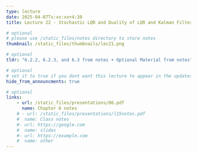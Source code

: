 ```yaml
---
type: lecture
date: 2025-04-07Tx:xx:xx+4:30
title: Lecture 22 - Stochastic LQR and Duality of LQR and Kalman Filters

# optional
# please use /static_files/notes directory to store notes
thumbnail: /static_files/thumbnails/lec21.png

# optional
tldr: "6.2.2, 6.2.3, and 6.3 from notes + Optional Material from notes"

# optional
# set it to true if you dont want this lecture to appear in the updates section
hide_from_announcments: true

# optional
links:
    - url: /static_files/presentations/06.pdf
      name: Chapter 6 notes
    # - url: /static_files/presentations/l15notes.pdf
    #  name: Class notes
    #- url: https://google.com
    #  name: slides
    #- url: https://example.com
    #  name: other
---
```

<!-- Other additional contents using markdown -->